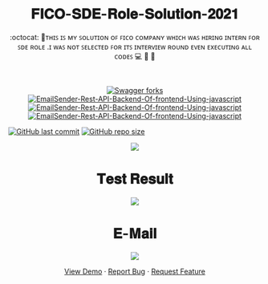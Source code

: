 <h1 align="center">𝐅𝐈𝐂𝐎-𝐒𝐃𝐄-𝐑𝐨𝐥𝐞-𝐒𝐨𝐥𝐮𝐭𝐢𝐨𝐧-𝟐𝟎𝟐𝟏</h1>

<p align="center">:octocat: 🌟ᴛʜɪꜱ ɪꜱ ᴍʏ ꜱᴏʟᴜᴛɪᴏɴ ᴏꜰ ꜰɪᴄᴏ ᴄᴏᴍᴘᴀɴʏ ᴡʜɪᴄʜ ᴡᴀꜱ ʜɪʀɪɴɢ ɪɴᴛᴇʀɴ ꜰᴏʀ ꜱᴅᴇ ʀᴏʟᴇ .ɪ ᴡᴀꜱ ɴᴏᴛ ꜱᴇʟᴇᴄᴛᴇᴅ ꜰᴏʀ ɪᴛꜱ ɪɴᴛᴇʀᴠɪᴇᴡ ʀᴏᴜɴᴅ ᴇᴠᴇɴ ᴇxᴇᴄᴜᴛɪɴɢ ᴀʟʟ ᴄᴏᴅᴇꜱ 💻 🎯 🚀 <p><br>
 <p align="center">
 <a href="https://github.com/ashish2030/FICO-SDE-ROLE-SOLUTION-IN-2021-FOR-BATCH-2022/fork" target="blank">
 <img src="https://img.shields.io/github/forks/ashish2030/FICO-SDE-ROLE-SOLUTION-IN-2021-FOR-BATCH-2022?style=flat-square" alt="Swagger forks"/>
</a>
<a href="https://github.com/ashish2030/Swagger/stargazers" target="blank">
<img src="https://img.shields.io/github/stars/ashish2030/FICO-SDE-ROLE-SOLUTION-IN-2021-FOR-BATCH-2022?style=flat-square" alt="EmailSender-Rest-API-Backend-Of-frontend-Using-javascript"/>
</a>
<a href="https://github.com/ashish2030/FICO-SDE-ROLE-SOLUTION-IN-2021-FOR-BATCH-2022/issues" target="blank">
<img src="https://img.shields.io/github/issues/ashish2030/FICO-SDE-ROLE-SOLUTION-IN-2021-FOR-BATCH-2022?style=flat-square" alt="EmailSender-Rest-API-Backend-Of-frontend-Using-javascript"/>
</a>
<a href="https://github.com/ashish2030/FICO-SDE-ROLE-SOLUTION-IN-2021-FOR-BATCH-2022/pulls" target="blank">
<img src="https://img.shields.io/github/issues-pr/ashish2030/FICO-SDE-ROLE-SOLUTION-IN-2021-FOR-BATCH-2022?style=flat-square" alt="EmailSender-Rest-API-Backend-Of-frontend-Using-javascript"/>
</a>
</p>


[![GitHub last commit](https://img.shields.io/github/last-commit/ashish2030/FICO-SDE-ROLE-SOLUTION-IN-2021-FOR-BATCH-2022)](https://github.com/ashish2030/FICO-SDE-ROLE-SOLUTION-IN-2021-FOR-BATCH-2022/commits/master)
[![GitHub repo size](https://img.shields.io/github/repo-size/ashish2030/FICO-SDE-ROLE-SOLUTION-IN-2021-FOR-BATCH-2022)](https://github.com/ashish2030/FICO-SDE-ROLE-SOLUTION-IN-2021-FOR-BATCH-2022/archive/master.zip)
  
  
 <p align="center"><img src="https://github.com/Ashish2030/FICO-SDE-ROLE-SOLUTION-IN-2021-FOR-BATCH-2022/blob/master/Assests/Email_2%20(2).png"/> 
 
 
  <h1 align="center">𝐓𝐞𝐬𝐭 𝐑𝐞𝐬𝐮𝐥𝐭</h1>
  
 <p align="center"><img src="https://github.com/Ashish2030/FICO-SDE-ROLE-SOLUTION-IN-2021-FOR-BATCH-2022/blob/master/Assests/MyTest.jpeg"/> 

  
  <h1 align="center"> 𝐄-𝐌𝐚𝐢𝐥</h1>
  
 <p align="center"><img src="https://github.com/Ashish2030/FICO-SDE-ROLE-SOLUTION-IN-2021-FOR-BATCH-2022/blob/master/Assests/Email_1%20(1).png"/> 
   
   <p align="center">
    <a href="https://www.fico.com/en/about-us" target="blank">View Demo</a>
    ·
    <a href="https://github.com/ashish2030/FICO-SDE-ROLE-SOLUTION-IN-2021-FOR-BATCH-2022/issues/new/choose">Report Bug</a>
    ·
    <a href="https://github.com/ashish2030/FICO-SDE-ROLE-SOLUTION-IN-2021-FOR-BATCH-2022/issues/new/choose">Request Feature</a>
</p>
